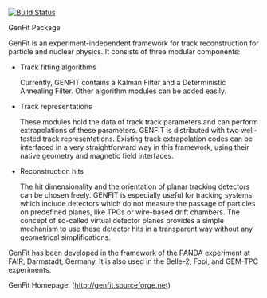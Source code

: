 [![Build Status](https://travis-ci.org/GenFit/GenFit.svg?branch=master)](https://travis-ci.org/GenFit/GenFit)

GenFit Package

GenFit is an experiment-independent framework for track reconstruction for particle and nuclear physics. It consists of three modular components:

* Track fitting algorithms

    Currently, GENFIT contains a Kalman Filter and a Deterministic Annealing Filter. Other algorithm modules can be added easily.

* Track representations

  These modules hold the data of track track parameters and can perform extrapolations of these parameters. GENFIT is distributed with two well-tested track representations.
  Existing track extrapolation codes can be interfaced in a very straightforward way in this framework, using their native geometry and magnetic field interfaces.

* Reconstruction hits
  
  The hit dimensionality and the orientation of planar tracking detectors can be chosen freely. GENFIT is especially useful for tracking systems which include detectors which do not measure the passage of particles on predefined planes, like TPCs or wire-based drift chambers. The concept of so-called virtual detector planes provides a simple mechanism to use these detector hits in a transparent way without any geometrical simplifications.

GenFit has been developed in the framework of the PANDA experiment at FAIR, Darmstadt, Germany. It is also used in the Belle-2, Fopi, and GEM-TPC experiments.

GenFit Homepage: (http://genfit.sourceforge.net)
